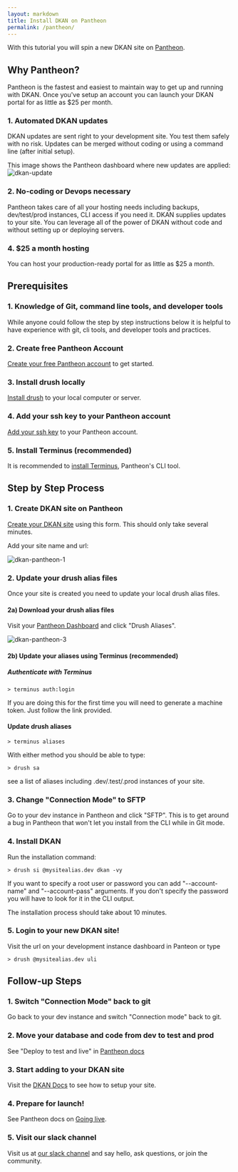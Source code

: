 ```yaml
---
layout: markdown
title: Install DKAN on Pantheon
permalink: /pantheon/
---
```

With this tutorial you will spin a new DKAN site on [Pantheon](http://getpanthen.com). 

## Why Pantheon?

Pantheon is the fastest and easiest to maintain way to get up and running with DKAN. Once you've setup an account you can launch your DKAN portal for as little as $25 per month.

### 1. Automated DKAN updates

DKAN updates are sent right to your development site. You test them safely with no risk. Updates can be merged without coding or using a command line (after initial setup).

This image shows the Pantheon dashboard where new updates are applied:
![dkan-update](https://cloud.githubusercontent.com/assets/512243/23308560/96fda7da-fa79-11e6-9c75-10a1df088f76.PNG)

### 2. No-coding or Devops necessary

Pantheon takes care of all your hosting needs including backups, dev/test/prod instances, CLI access if you need it. DKAN supplies updates to your site. You can leverage all of the power of DKAN without code and without setting up or deploying servers.

### 4. $25 a month hosting

You can host your production-ready portal for as little as $25 a month.

## Prerequisites

### 1. Knowledge of Git, command line tools, and developer tools

While anyone could follow the step by step instructions below it is helpful to have experience with git, cli tools, and developer tools and practices.

### 2. Create free Pantheon Account

[Create your free Pantheon account](https://pantheon.io/) to get started.
### 3. Install drush locally

[Install drush](http://docs.drush.org/en/master/install/) to your local computer or server.

### 4. Add your ssh key to your Pantheon account

[Add your ssh key](https://pantheon.io/docs/ssh-keys/) to your Pantheon account.

### 5. Install Terminus (recommended)

It is recommended to [install Terminus](https://github.com/pantheon-systems/terminus#installation), Pantheon's CLI tool.

## Step by Step Process


### 1. Create DKAN site on Pantheon

[Create your DKAN site](https://dashboard.getpantheon.com/products/dkan/spinup) using this form. This should only take several minutes.

Add your site name and url:

![dkan-pantheon-1](https://cloud.githubusercontent.com/assets/512243/23308400/03d040a8-fa79-11e6-8176-4d6beac38eec.PNG)


### 2. Update your drush alias files
Once your site is created you need to update your local drush alias files.

#### 2a) Download your drush alias files 

Visit your [Pantheon Dashboard](https://dashboard.pantheon.io) and click "Drush Aliases".

![dkan-pantheon-3](https://cloud.githubusercontent.com/assets/512243/23308529/7a8cb12c-fa79-11e6-91f8-f0a1854c6099.PNG)

#### 2b) Update your aliases using Terminus (recommended)

##### Authenticate with Terminus

```
> terminus auth:login
```

If you are doing this for the first time you will need to generate a machine token. Just follow the link provided.

#### Update drush aliases

```
> terminus aliases
```

With either method you should be able to type:

```
> drush sa
```

see a list of aliases including .dev/.test/.prod instances of your site.

### 3. Change "Connection Mode" to SFTP

Go to your dev instance in Pantheon and click "SFTP". This is to get around a bug in Pantheon that won't let you install from the CLI while in Git mode.

### 4. Install DKAN

Run the installation command:

```
> drush si @mysitealias.dev dkan -vy
```

If you want to specify a root user or password you can add "--account-name" and "--account-pass" arguments. If you don't specify the password you will have to look for it in the CLI output.

The installation process should take about 10 minutes.

### 5. Login to your new DKAN site!

Visit the url on your development instance dashboard in Panteon or type

```
> drush @mysitealias.dev uli
```

## Follow-up Steps

### 1. Switch "Connection Mode" back to git

Go back to your dev instance and switch "Connection mode" back to git.

### 2. Move your database and code from dev to test and prod

See "Deploy to test and live" in [Pantheon docs](https://pantheon.io/docs/get-started/)

### 3. Start adding to your DKAN site

Visit the [DKAN Docs](http://docs.getdkan.com/en/latest/index.html) to see how to setup your site.

### 4. Prepare for launch!

See Pantheon docs on [Going live](https://pantheon.io/docs/going-live).

### 5. Visit our slack channel

Visit us at [our slack channel](https://dkansignup.herokuapp.com) and say hello, ask questions, or join the community.
